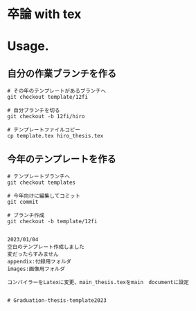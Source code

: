 卒論 with tex
===

# Usage.

## 自分の作業ブランチを作る

```
# その年のテンプレートがあるブランチへ
git checkout template/12fi

# 自分ブランチを切る
git checkout -b 12fi/hiro

# テンプレートファイルコピー
cp template.tex hiro_thesis.tex
```

## 今年のテンプレートを作る

```
# テンプレートブランチへ
git checkout templates

# 今年向けに編集してコミット
git commit

# ブランチ作成
git checkout -b template/12fi


2023/01/04
空白のテンプレート作成しました
変だったらすみません
appendix:付録用フォルダ
images:画像用フォルダ

コンパイラーをLatexに変更、main_thesis.texをmain　documentに設定


# Graduation-thesis-template2023
